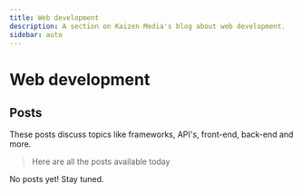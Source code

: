 ```yaml
---
title: Web development
description: A section on Kaizen Media's blog about web development.
sidebar: auto
---
```


# Web development

## Posts

These posts discuss topics like frameworks, API's, front-end, back-end and more.

> Here are all the posts available today

No posts yet! Stay tuned.